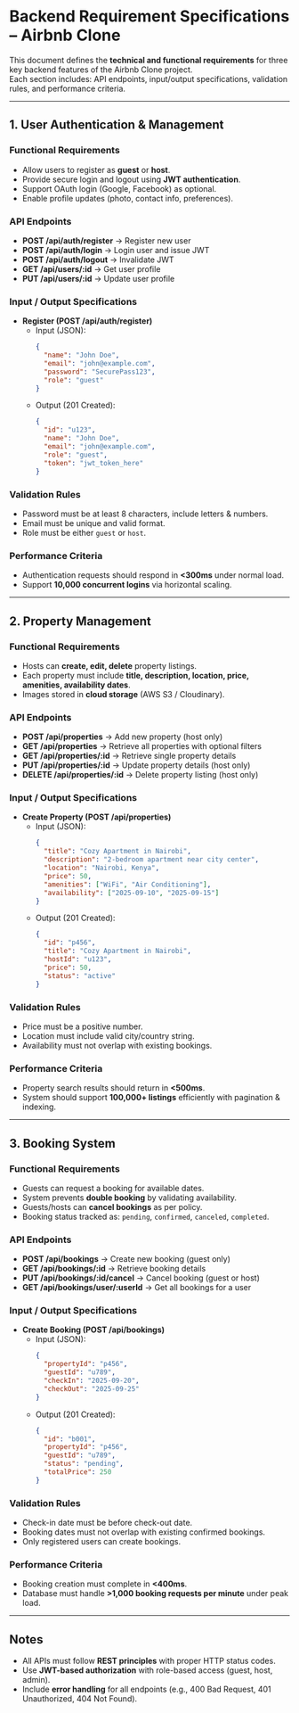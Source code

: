 # Backend Requirement Specifications – Airbnb Clone

This document defines the **technical and functional requirements** for three key backend features of the Airbnb Clone project.  
Each section includes: API endpoints, input/output specifications, validation rules, and performance criteria.

---

## 1. User Authentication & Management

### Functional Requirements
- Allow users to register as **guest** or **host**.
- Provide secure login and logout using **JWT authentication**.
- Support OAuth login (Google, Facebook) as optional.
- Enable profile updates (photo, contact info, preferences).

### API Endpoints
- **POST /api/auth/register** → Register new user  
- **POST /api/auth/login** → Login user and issue JWT  
- **POST /api/auth/logout** → Invalidate JWT  
- **GET /api/users/:id** → Get user profile  
- **PUT /api/users/:id** → Update user profile  

### Input / Output Specifications
- **Register (POST /api/auth/register)**
  - Input (JSON):
    ```json
    {
      "name": "John Doe",
      "email": "john@example.com",
      "password": "SecurePass123",
      "role": "guest"
    }
    ```
  - Output (201 Created):
    ```json
    {
      "id": "u123",
      "name": "John Doe",
      "email": "john@example.com",
      "role": "guest",
      "token": "jwt_token_here"
    }
    ```

### Validation Rules
- Password must be at least 8 characters, include letters & numbers.
- Email must be unique and valid format.
- Role must be either `guest` or `host`.

### Performance Criteria
- Authentication requests should respond in **<300ms** under normal load.
- Support **10,000 concurrent logins** via horizontal scaling.

---

## 2. Property Management

### Functional Requirements
- Hosts can **create, edit, delete** property listings.
- Each property must include **title, description, location, price, amenities, availability dates**.
- Images stored in **cloud storage** (AWS S3 / Cloudinary).

### API Endpoints
- **POST /api/properties** → Add new property (host only)  
- **GET /api/properties** → Retrieve all properties with optional filters  
- **GET /api/properties/:id** → Retrieve single property details  
- **PUT /api/properties/:id** → Update property details (host only)  
- **DELETE /api/properties/:id** → Delete property listing (host only)  

### Input / Output Specifications
- **Create Property (POST /api/properties)**
  - Input (JSON):
    ```json
    {
      "title": "Cozy Apartment in Nairobi",
      "description": "2-bedroom apartment near city center",
      "location": "Nairobi, Kenya",
      "price": 50,
      "amenities": ["WiFi", "Air Conditioning"],
      "availability": ["2025-09-10", "2025-09-15"]
    }
    ```
  - Output (201 Created):
    ```json
    {
      "id": "p456",
      "title": "Cozy Apartment in Nairobi",
      "hostId": "u123",
      "price": 50,
      "status": "active"
    }
    ```

### Validation Rules
- Price must be a positive number.
- Location must include valid city/country string.
- Availability must not overlap with existing bookings.

### Performance Criteria
- Property search results should return in **<500ms**.
- System should support **100,000+ listings** efficiently with pagination & indexing.

---

## 3. Booking System

### Functional Requirements
- Guests can request a booking for available dates.
- System prevents **double booking** by validating availability.
- Guests/hosts can **cancel bookings** as per policy.
- Booking status tracked as: `pending`, `confirmed`, `canceled`, `completed`.

### API Endpoints
- **POST /api/bookings** → Create new booking (guest only)  
- **GET /api/bookings/:id** → Retrieve booking details  
- **PUT /api/bookings/:id/cancel** → Cancel booking (guest or host)  
- **GET /api/bookings/user/:userId** → Get all bookings for a user  

### Input / Output Specifications
- **Create Booking (POST /api/bookings)**
  - Input (JSON):
    ```json
    {
      "propertyId": "p456",
      "guestId": "u789",
      "checkIn": "2025-09-20",
      "checkOut": "2025-09-25"
    }
    ```
  - Output (201 Created):
    ```json
    {
      "id": "b001",
      "propertyId": "p456",
      "guestId": "u789",
      "status": "pending",
      "totalPrice": 250
    }
    ```

### Validation Rules
- Check-in date must be before check-out date.
- Booking dates must not overlap with existing confirmed bookings.
- Only registered users can create bookings.

### Performance Criteria
- Booking creation must complete in **<400ms**.
- Database must handle **>1,000 booking requests per minute** under peak load.

---

## Notes
- All APIs must follow **REST principles** with proper HTTP status codes.
- Use **JWT-based authorization** with role-based access (guest, host, admin).
- Include **error handling** for all endpoints (e.g., 400 Bad Request, 401 Unauthorized, 404 Not Found).
